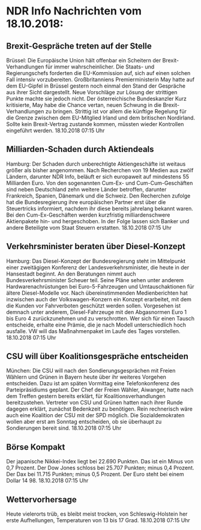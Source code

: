 # NDR Info Nachrichten vom 18.10.2018:


## Brexit-Gespräche treten auf der Stelle
Brüssel: Die Europäische Union hält offenbar ein Scheitern der Brexit-Verhandlungen für immer wahrscheinlicher. Die Staats- und Regierungschefs forderten die EU-Kommission auf, sich auf einen solchen Fall intensiv vorzubereiten. Großbritanniens Premierministerin May hatte auf dem EU-Gipfel in Brüssel gestern noch einmal den Stand der Gespräche aus ihrer Sicht dargestellt. Neue Vorschläge zur Lösung der strittigen Punkte machte sie jedoch nicht. Der österreichische Bundeskanzler Kurz kritisierte, May habe die Chance vertan, neuen Schwung in die Brexit-Verhandlungen zu bringen. Strittig ist vor allem die künftige Regelung für die Grenze zwischen dem EU-Mitglied Irland und dem britischen Nordirland. Sollte kein Brexit-Vertrag zustande kommen, müssten wieder Kontrollen eingeführt werden. 18.10.2018 07:15 Uhr 

## Milliarden-Schaden durch Aktiendeals
Hamburg: Der Schaden durch unberechtigte Aktiengeschäfte ist weitaus größer als bisher angenommen. Nach Recherchen von 19 Medien aus zwölf Ländern, darunter NDR Info, beläuft er sich europaweit auf mindestens 55 Milliarden Euro. Von den sogenannten Cum-Ex- und Cum-Cum-Geschäften sind neben Deutschland zehn weitere Länder betroffen, darunter Frankreich, Spanien, Dänemark und die Schweiz. Den Recherchen zufolge hat die Bundesregierung ihre europäischen Partner erst über die Steuertricks informiert, nachdem ihr diese bereits jahrelang bekannt waren. Bei den Cum-Ex-Geschäften werden kurzfristig milliardenschwere Aktienpakete hin- und hergeschoben. In der Folge lassen sich Banker und andere Beteiligte vom Staat Steuern erstatten. 18.10.2018 07:15 Uhr 

## Verkehrsminister beraten über Diesel-Konzept
Hamburg: Das Diesel-Konzept der Bundesregierung steht im Mittelpunkt einer zweitägigen Konferenz der Landesverkehrsminister, die heute in der Hansestadt beginnt. An den Beratungen nimmt auch Bundesverkehrsminister Scheuer teil. Seine Pläne sehen unter anderem Hardwarenachrüstungen bei Euro-5-Fahrzeugen und Umtauschaktionen für ältere Diesel-Modelle vor. Nach übereinstimmenden Medienberichten hat inzwischen auch der Volkswagen-Konzern ein Konzept erarbeitet, mit dem die Kunden vor Fahrverboten geschützt werden sollen. Vorgesehen ist demnach unter anderem, Diesel-Fahrzeuge mit den Abgasnormen Euro 1 bis Euro 4 zurückzunehmen und zu verschrotten. Wer sich für einen Tausch entscheide, erhalte eine Prämie, die je nach Modell unterschiedlich hoch ausfalle. VW will das Maßnahmenpaket im Laufe des Tages vorstellen. 18.10.2018 07:15 Uhr 

## CSU will über Koalitionsgespräche entscheiden
München: Die CSU will nach den Sondierungsgesprächen mit Freien Wählern und Grünen in Bayern heute über ihr weiteres Vorgehen entscheiden. Dazu ist am späten Vormittag eine Telefonkonferenz des Parteipräsidiums geplant. Der Chef der Freien Wähler, Aiwanger, hatte nach dem Treffen gestern bereits erklärt, für Koalitionsverhandlungen bereitzustehen. Vertreter von CSU und Grünen hatten nach ihrer Runde dagegen erklärt, zunächst Bedenkzeit zu benötigen. Rein rechnerisch wäre auch eine Koalition der CSU mit der SPD möglich. Die Sozialdemokraten wollen aber erst am Sonntag entscheiden, ob sie überhaupt zu Sondierungen bereit sind. 18.10.2018 07:15 Uhr 

## Börse Kompakt
Der japanische Nikkei-Index liegt bei 22.690   Punkten. Das ist ein Minus von 0,7 Prozent. Der Dow Jones schloss bei 25.707 Punkten; minus 0,4 Prozent. Der Dax bei 11.715 Punkten; minus 0,5 Prozent. Der Euro steht bei einem Dollar 14 98. 18.10.2018 07:15 Uhr 

## Wettervorhersage
Heute vielerorts trüb, es bleibt meist trocken, von Schleswig-Holstein her erste Aufhellungen, Temperaturen von 13 bis 17 Grad. 18.10.2018 07:15 Uhr 
